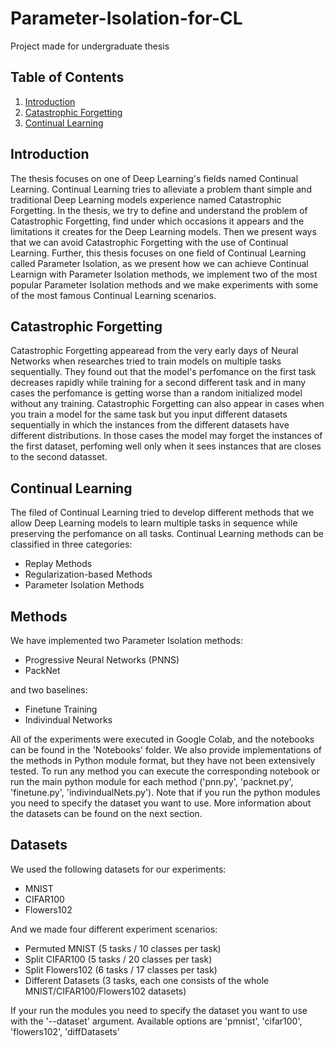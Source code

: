 # Parameter-Isolation-for-CL
Project made for undergraduate thesis

## Table of Contents
1. [Introduction](#introduction)
2. [Catastrophic Forgetting](#cf)
3. [Continual Learning](#cl)

<a name="introduction"></a>
## Introduction
The thesis focuses on one of Deep Learning's fields named Continual Learning. Continual Learning tries to alleviate a problem thant simple and traditional Deep Learning models experience named Catastrophic Forgetting. In the thesis, we try to define and understand the problem of Catastrophic Forgetting, find under which occasions it appears and the limitations it creates for the Deep Learning models. Then we present ways that we can avoid Catastrophic Forgetting with the use of Continual Learning. Further, this thesis focuses on one field of Continual Learning called Parameter Isolation, as we present how we can achieve Continual Learnign with Parameter Isolation methods, we implement two of the most popular Parameter Isolation methods and we make experiments with some of the most famous Continual Learning scenarios. 

<a name="cf"></a>
## Catastrophic Forgetting
Catastrophic Forgetting appearead from the very early days of Neural Networks when researches tried to train models on multiple tasks sequentially. They found out that the model's perfomance on the first task decreases rapidly while training for a second different task and in many cases the perfomance is getting worse than a random initialized model without any training. Catastrophic Forgetting can also appear in cases when you train a model for the same task but you input different datasets sequentially in which the instances from the different datasets have different distributions. In those cases the model may forget the instances of the first dataset, perfoming well only when it sees instances that are closes to the second datasset. 

<a name="cl"></a>
## Continual Learning
The filed of Continual Learning tried to develop different methods that we allow Deep Learning models to learn multiple tasks in sequence while preserving the perfomance on all tasks. Continual Learning methods can be classified in three categories:
* Replay Methods
* Regularization-based Methods
* Parameter Isolation Methods




## Methods

We have implemented two Parameter Isolation methods: 
* Progressive Neural Networks (PNNS)
* PackNet
  
and two baselines: 
* Finetune Training
* Indivindual Networks

All of the experiments were executed in Google Colab, and the notebooks can be found in the 'Notebooks' folder. We also provide implementations of the methods in Python module format, but they have not been extensively tested. To run any method you can execute the corresponding notebook or run the main python module for each method ('pnn.py', 'packnet.py', 'finetune.py', 'indivindualNets.py'). Note that if you run the python modules you need to specify the dataset you want to use. More information about the datasets can be found on the next section.

## Datasets

We used the following datasets for our experiments: 
* MNIST
* CIFAR100
* Flowers102

And we made four different experiment scenarios:
* Permuted MNIST (5 tasks / 10 classes per task)
* Split CIFAR100 (5 tasks / 20 classes per task)
* Split Flowers102 (6 tasks / 17 classes per task)
* Different Datasets (3 tasks, each one consists of the whole MNIST/CIFAR100/Flowers102 datasets)

If your run the modules you need to specify the dataset you want to use with the '--dataset' argument. Available options are 'pmnist', 'cifar100', 'flowers102', 'diffDatasets'
